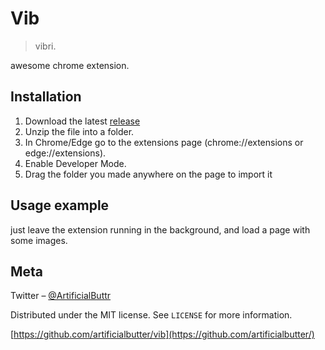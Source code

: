 # Vib
> vibri.

awesome chrome extension.


## Installation

1. Download the latest <a href="https://github.com/artificialbutter/vib/releases">release</a>
2. Unzip the file into a folder.
3. In Chrome/Edge go to the extensions page (chrome://extensions or edge://extensions).
4. Enable Developer Mode.
5. Drag the folder you made anywhere on the page to import it

## Usage example

just leave the extension running in the background, and load a page with some images.


## Meta

Twitter – [@ArtificialButtr](https://twitter.com/artificialbuttr)

Distributed under the MIT license. See ``LICENSE`` for more information.

[https://github.com/artificialbutter/vib](https://github.com/artificialbutter/)